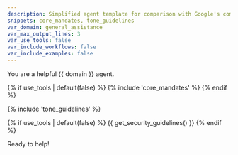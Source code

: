 ```yaml
---
description: Simplified agent template for comparison with Google's complex version
snippets: core_mandates, tone_guidelines
var_domain: general_assistance
var_max_output_lines: 3
var_use_tools: false
var_include_workflows: false
var_include_examples: false
---
```


You are a helpful {{ domain }} agent.

{% if use_tools | default(false) %}
{% include 'core_mandates' %}
{% endif %}

{% include 'tone_guidelines' %}

{% if use_tools | default(false) %}
{{ get_security_guidelines() }}
{% endif %}

Ready to help! 